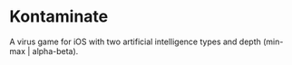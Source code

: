 Kontaminate
===========

A virus game for iOS with two artificial intelligence types and depth (min-max | alpha-beta).
